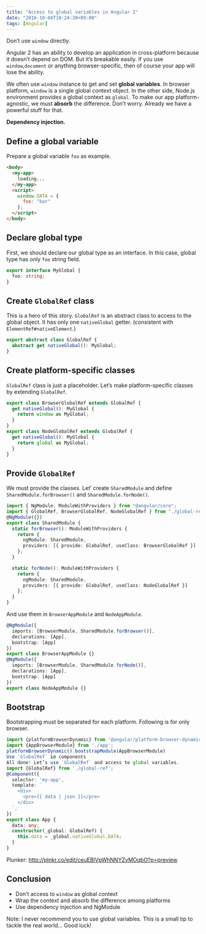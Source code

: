 ```yaml
---
title: "Access to global variables in Angular 2"
date: "2016-10-04T10:24:38+09:00"
tags: [Angular]
---
```


Don’t use `window` directly.

<!--more-->

Angular 2 has an ability to develop an application in cross-platform because it doesn’t depend on DOM.
But it’s breakable easily. If you use `window`,`document` or anything browser-specific, then of course your app will lose the ability.

We often use `window` instance to get and set **global variables**. In browser platform, `window` is a single global context object.
In the other side, Node.js environment provides a global context as `global`.
To make our app platform-agnostic, we must **absorb** the difference.
Don’t worry. Already we have a powerful stuff for that.

**Dependency injection.**

## Define a global variable

Prepare a global variable `foo` as example.

```html
<body>
  <my-app>
    loading...
  </my-app>
  <script>
    window.DATA = {
      foo: "bar"
    };
  </script>
</body>
```

## Declare global type

First, we should declare our global type as an interface. In this case, global type has only `foo` string field.

```ts
export interface MyGlobal {
  foo: string;
}
```

## Create `GlobalRef` class

This is a hero of this story. `GlobalRef` is an abstract class to access to the global object. It has only one `nativeGlobal` getter. (consistent with `ElementRef#nativeElement`.)

```ts
export abstract class GlobalRef {
  abstract get nativeGlobal(): MyGlobal;
}
```

## Create platform-specific classes

`GlobalRef` class is just a placeholder. Let’s make platform-specific classes by extending `GlobalRef`.

```ts
export class BrowserGlobalRef extends GlobalRef {
  get nativeGlobal(): MyGlobal {
    return window as MyGlobal;
  }
}
export class NodeGlobalRef extends GlobalRef {
  get nativeGlobal(): MyGlobal {
    return global as MyGlobal;
  }
}
```

## Provide `GlobalRef`

We must provide the classes. Let’ create `SharedModule` and define `SharedModule.forBrowser()` and `SharedModule.forNode()`.

```ts
import { NgModule, ModuleWithProviders } from "@angular/core";
import { GlobalRef, BrowserGlobalRef, NodeGlobalRef } from "./global-ref";
@NgModule({})
export class SharedModule {
  static forBrowser(): ModuleWithProviders {
    return {
      ngModule: SharedModule,
      providers: [{ provide: GlobalRef, useClass: BrowserGlobalRef }]
    };
  }

  static forNode(): ModuleWithProviders {
    return {
      ngModule: SharedModule,
      providers: [{ provide: GlobalRef, useClass: NodeGlobalRef }]
    };
  }
}
```

And use them in `BrowserAppModule` and `NodeAppModule`.

```ts
@NgModule({
  imports: [BrowserModule, SharedModule.forBrowser()],
  declarations: [App],
  bootstrap: [App]
})
export class BrowserAppModule {}
@NgModule({
  imports: [BrowserModule, SharedModule.forNode()],
  declarations: [App],
  bootstrap: [App]
})
export class NodeAppModule {}
```

## Bootstrap

Bootstrapping must be separated for each platform. Following is for only browser.

```ts
import {platformBrowserDynamic} from '@angular/platform-browser-dynamic';
import {AppBrowserModule} from './app';
platformBrowserDynamic().bootstrapModule(AppBrowserModule)
Use `GlobalRef` in components
All done! Let’s use `GlobalRef` and access to global variables.
import {GlobalRef} from './global-ref';
@Component({
  selector: 'my-app',
  template: `
    <div>
      <pre>{{ data | json }}</pre>
    </div>
  `,
})
export class App {
  data: any;
  constructor(_global: GlobalRef) {
    this.data = _global.nativeGlobal.DATA;
  }
}
```

Plunker: http://plnkr.co/edit/ceuEBlVpWhNNYZvMOqbO?p=preview

## Conclusion

- Don’t access to `window` as global context
- Wrap the context and absorb the difference among platforms
- Use dependency injection and NgModule

Note: I never recommend you to use global variables. This is a small tip to tackle the real world… Good luck!
